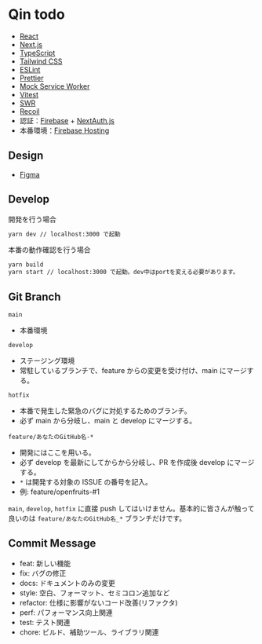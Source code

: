 # Qin todo

- [React](https://ja.reactjs.org/)
- [Next.js](https://nextjs.org/)
- [TypeScript](https://www.typescriptlang.org/)
- [Tailwind CSS](https://tailwindcss.com/)
- [ESLint](https://eslint.org/)
- [Prettier](https://prettier.io/)
- [Mock Service Worker](https://mswjs.io/)
- [Vitest](https://vitest.dev/)
- [SWR](https://swr.vercel.app/ja)
- [Recoil](https://recoiljs.org/)
- 認証：[Firebase](https://firebase.google.com/) + [NextAuth.js](https://next-auth.js.org/)
- 本番環境：[Firebase Hosting](https://firebase.google.com/docs/hosting?hl=ja)

## Design

- [Figma](https://www.figma.com/file/SNPCXNu0V6k6wHS4piYyS2/Qin-Todo?node-id=0%3A1)

## Develop

開発を行う場合

```bash
yarn dev // localhost:3000 で起動
```

本番の動作確認を行う場合

```bash
yarn build
yarn start // localhost:3000 で起動。dev中はportを変える必要があります。
```

## Git Branch

`main`

- 本番環境

`develop`

- ステージング環境
- 常駐しているブランチで、feature からの変更を受け付け、main にマージする。

`hotfix`

- 本番で発生した緊急のバグに対処するためのブランチ。
- 必ず main から分岐し、main と develop にマージする。

`feature/あなたのGitHub名-*`

- 開発にはここを用いる。
- 必ず develop を最新にしてからから分岐し、PR を作成後 develop にマージする。
- `*` は開発する対象の ISSUE の番号を記入。
- 例: feature/openfruits-#1

`main`, `develop`, `hotfix` に直接 push してはいけません。基本的に皆さんが触って良いのは `feature/あなたのGitHub名_*` ブランチだけです。

## Commit Message

- feat: 新しい機能
- fix: バグの修正
- docs: ドキュメントのみの変更
- style: 空白、フォーマット、セミコロン追加など
- refactor: 仕様に影響がないコード改善(リファクタ)
- perf: パフォーマンス向上関連
- test: テスト関連
- chore: ビルド、補助ツール、ライブラリ関連

